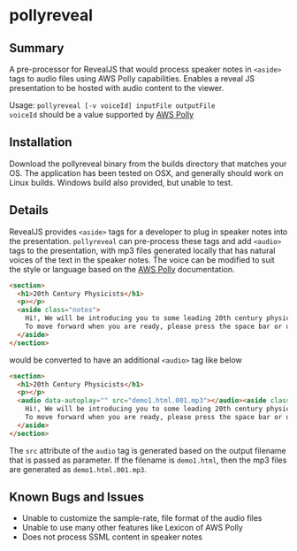 # pollyreveal
## Summary
A pre-processor for RevealJS that would process speaker notes in `<aside>` tags to audio files using AWS Polly capabilities.  Enables a reveal JS presentation to be hosted with audio content to the viewer.

Usage: <code>pollyreveal [-v voiceId] inputFile outputFile</code>
<br>`voiceId` should be a value supported by [AWS Polly](http://docs.aws.amazon.com/polly/latest/dg/API_Voice.html)<br>

## Installation
Download the pollyreveal binary from the builds directory that matches your OS.  The application has been tested on OSX, and generally should work on Linux builds.  Windows build also provided, but unable to test.

## Details
RevealJS provides `<aside>` tags for a developer to plug in speaker notes into the presentation.  `pollyreveal` can pre-process these tags and add `<audio>` tags to the presentation, with mp3 files generated locally that has natural voices of the text in the speaker notes.  The voice can be modified to suit the style or language based on the [AWS Polly](http://docs.aws.amazon.com/polly/latest/dg/API_Voice.html) documentation.

```html
<section>
  <h1>20th Century Physicists</h1>
  <p></p>
  <aside class="notes">
    Hi!, We will be introducing you to some leading 20th century physicists today during this presentation.
    To move forward when you are ready, please press the space bar or use the arrow links at the bottom to click right.
  </aside>
</section>
```
would be converted to have an additional `<audio>` tag like below
```html
<section>
  <h1>20th Century Physicists</h1>
  <p></p>
  <audio data-autoplay="" src="demo1.html.001.mp3"></audio><aside class="notes">
    Hi!, We will be introducing you to some leading 20th century physicists today during this presentation.
    To move forward when you are ready, please press the space bar or use the arrow links at the bottom to click right.
  </aside>
</section>
```
The `src` attribute of the `audio` tag is generated based on the output filename that is passed as parameter.  If the filename is `demo1.html`, then the mp3 files are generated as `demo1.html.001.mp3`.

## Known Bugs and Issues
* Unable to customize the sample-rate, file format of the audio files
* Unable to use many other features like Lexicon of AWS Polly
* Does not process SSML content in speaker notes
